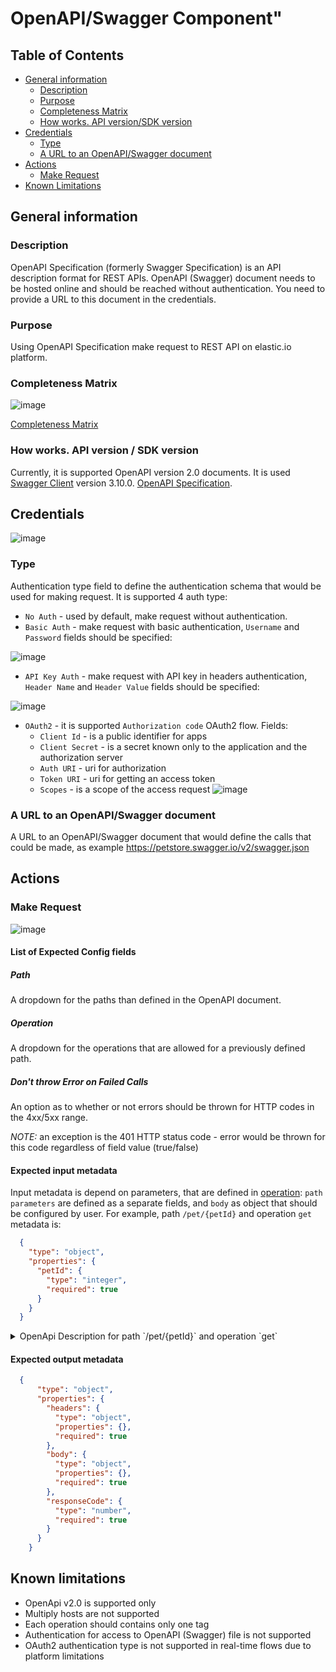 # OpenAPI/Swagger Component"
## Table of Contents

* [General information](#general-information)
   * [Description](#description)
   * [Purpose](#purpose)
   * [Completeness Matrix](#completeness-matrix)
   * [How works. API version/SDK version](#how-works-api-version--sdk-version)
* [Credentials](#credentials)
     * [Type](#type)
     * [A URL to an OpenAPI/Swagger document](#a-url-to-an-openapiswagger-document)
* [Actions](#actions)
   * [Make Request](#make-request)
* [Known Limitations](#known-limitations)

## General information
### Description
OpenAPI Specification (formerly Swagger Specification) is an API description format for REST APIs.
OpenAPI (Swagger) document needs to be hosted online and should be reached without authentication. You need to provide a URL to this document in the credentials.
### Purpose
Using OpenAPI Specification make request to REST API on elastic.io platform.
### Completeness Matrix
![image](https://user-images.githubusercontent.com/16806832/73257112-da9b5180-41cb-11ea-83d9-2725552185f7.png)

[Completeness Matrix](https://docs.google.com/spreadsheets/d/1S3B7caVck0IjR-jU-EX5gZDLBcL9L6dTRKPxoNxYApU/edit#gid=0)
### How works. API version / SDK version
Currently, it is supported OpenAPI version 2.0 documents.
It is used [Swagger Client](https://github.com/swagger-api/swagger-js) version 3.10.0.
[OpenAPI Specification](https://swagger.io/docs/specification/about/).

## Credentials
  ![image](https://user-images.githubusercontent.com/16806832/74028730-bf8ec580-49b3-11ea-82ba-ff44ebde6c13.png)
  ### Type
  Authentication type field to define the authentication schema that would be used for making request. 
  It is supported 4 auth type:
   - `No Auth` - used by default, make request without authentication.
   - `Basic Auth` - make request with basic authentication, `Username` and `Password` fields should be specified:
   
   ![image](https://user-images.githubusercontent.com/16806832/73258339-2a7b1800-41ce-11ea-894a-98fa65e37b81.png)
   
   - `API Key Auth` - make request with API key in headers authentication, `Header Name` and `Header Value` fields should be specified:
   
 ![image](https://user-images.githubusercontent.com/16806832/73258541-93629000-41ce-11ea-899d-6d1531df3fa1.png)
   
   - `OAuth2` - it is supported `Authorization code` OAuth2 flow. Fields:
        - `Client Id` - is a public identifier for apps
        - `Client Secret` -  is a secret known only to the application and the authorization server
        - `Auth URI` -  uri for authorization
        - `Token URI` -  uri for getting an access token
        - `Scopes` -  is a scope of the access request
 ![image](https://user-images.githubusercontent.com/16806832/74029107-9a4e8700-49b4-11ea-996a-6b9a511f8fc3.png)
  ### A URL to an OpenAPI/Swagger document
  A URL to an OpenAPI/Swagger document that would define the calls that could be made, as example https://petstore.swagger.io/v2/swagger.json

## Actions
  ### Make Request
  ![image](https://user-images.githubusercontent.com/16806832/73259337-467fb900-41d0-11ea-86af-e18f373a29ec.png)
   #### List of Expected Config fields
   ##### Path
   A dropdown for the paths than defined in the OpenAPI document.
   ##### Operation
   A dropdown for the operations that are allowed for a previously defined path.
   ##### Don't throw Error on Failed Calls
   An option as to whether or not errors should be thrown for HTTP codes in the 4xx/5xx range.
   
   *NOTE:* an exception is the 401 HTTP status code - error would be thrown for this code regardless of field value (true/false)
   #### Expected input metadata
   Input metadata is depend on parameters, that are defined in [operation](https://swagger.io/docs/specification/2-0/describing-parameters/):
   `path parameters` are defined as a separate fields, and `body` as object that should be configured by user.
   For example, path `/pet/{petId}` and operation `get` metadata is:
   ```json
     {
       "type": "object",
       "properties": {
         "petId": {
           "type": "integer",
           "required": true
         }
       }
     }
```
   <details> 
     <summary>OpenApi Description for path `/pet/{petId}` and operation `get`</summary>     
    
     {
       "paths": {
         "/pet/{petId}": {
           "get": {
             "tags": [
               "pet"
             ],
             "summary": "Find pet by ID",
             "description": "Returns a single pet",
             "operationId": "getPetById",
             "produces": [
               "application/json",
               "application/xml"
             ],
             "parameters": [
               {
                 "name": "petId",
                 "in": "path",
                 "description": "ID of pet to return",
                 "required": true,
                 "type": "integer",
                 "format": "int64"
               }
             ],
             "responses": {
               "200": {
                 "description": "successful operation",
                 "schema": {
                   "$ref": "#/definitions/Pet"
                 }
               },
               "400": {
                 "description": "Invalid ID supplied"
               },
               "404": {
                 "description": "Pet not found"
               }
             },
             "security": [
               {
                 "api_key": []
               }
             ]
           }
         }
       }
     }
    
   </details>
   
   #### Expected output metadata
   ```json
     {
         "type": "object",
         "properties": {
           "headers": {
             "type": "object",
             "properties": {},
             "required": true
           },
           "body": {
             "type": "object",
             "properties": {},
             "required": true
           },
           "responseCode": {
             "type": "number",
             "required": true
           }
         }
       }
```
## Known limitations
 - OpenApi v2.0 is supported only
 - Multiply hosts are not supported
 - Each operation should contains only one tag
 - Authentication for access to OpenAPI (Swagger) file is not supported
 - OAuth2 authentication type is not supported in real-time flows due to platform limitations

